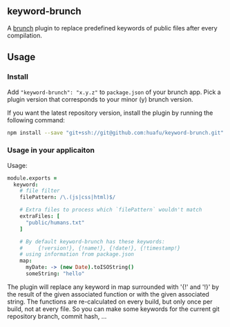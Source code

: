 ## keyword-brunch
A [brunch](http://brunch.io) plugin to replace predefined keywords of public files after every compilation.

## Usage
### Install
Add `"keyword-brunch": "x.y.z"` to `package.json` of your brunch app.
Pick a plugin version that corresponds to your minor (y) brunch version.

If you want the latest repository version, install the plugin by running the following command:
```sh
npm install --save "git+ssh://git@github.com:huafu/keyword-brunch.git"
```

### Usage in your applicaiton
Usage:

```coffeescript
module.exports = 
  keyword:
    # file filter
    filePattern: /\.(js|css|html)$/

    # Extra files to process which `filePattern` wouldn't match
    extraFiles: [
      "public/humans.txt"
    ]

    # By default keyword-brunch has these keywords:
    #     {!version!}, {!name!}, {!date!}, {!timestamp!}
    # using information from package.json
    map:
      myDate: -> (new Date).toISOString()
      someString: "hello"
```

The plugin will replace any keyword in map surrounded with '{!' and '!}' by the result of the given associated function or with the given associated string. The functions are re-calculated on every build, but only once per build, not at every file. So you can make some keywords for the current git repository branch, commit hash, ...

